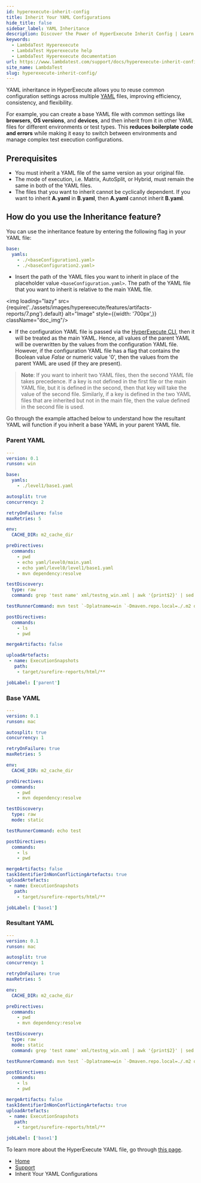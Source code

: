 ```yaml
---
id: hyperexecute-inherit-config
title: Inherit Your YAML Configurations
hide_title: false
sidebar_label: YAML Inheritance
description: Discover the Power of HyperExecute Inherit Config | Learn how to optimize your testing workflow with HyperExecute and inherit configurations seamlessly.!
keywords:
  - LambdaTest Hyperexecute
  - LambdaTest Hyperexecute help
  - LambdaTest Hyperexecute documentation
url: https://www.lambdatest.com/support/docs/hyperexecute-inherit-config/
site_name: LambdaTest
slug: hyperexecute-inherit-config/
---
```


<script type="application/ld+json"
      dangerouslySetInnerHTML={{ __html: JSON.stringify({
       "@context": "https://schema.org",
        "@type": "BreadcrumbList",
        "itemListElement": [{
          "@type": "ListItem",
          "position": 1,
          "name": "Home",
          "item": "https://www.lambdatest.com"
        },{
          "@type": "ListItem",
          "position": 2,
          "name": "Support",
          "item": "https://www.lambdatest.com/support/docs/"
        },{
          "@type": "ListItem",
          "position": 3,
          "name": "HyperExecute Concepts",
          "item": "https://www.lambdatest.com/support/docs/hyperexecute-inherit-config/"
        }]
      })
    }}
></script>

YAML inheritance in HyperExecute allows you to reuse common configuration settings across multiple [YAML](/support/docs/deep-dive-into-hyperexecute-yaml) files, improving efficiency, consistency, and flexibility.

For example, you can create a base YAML file with common settings like **browsers**, **OS versions**, and **devices**, and then inherit from it in other YAML files for different environments or test types. This **reduces boilerplate code and errors** while making it easy to switch between environments and manage complex test execution configurations.

## Prerequisites

-   You must inherit a YAML file of the same version as your original file.
-   The mode of execution, i.e. Matrix, AutoSplit, or Hybrid, must remain the same in both of the YAML files.
-   The files that you want to inherit cannot be cyclically dependent. If you want to inherit **A.yaml** in **B.yaml**, then **A.yaml** cannot inherit **B.yaml**.

## How do you use the Inheritance feature?

You can use the inheritance feature by entering the following flag in your YAML file:

```yaml
base:
  yamls:
    - ./<baseConfiguration1.yaml>
    - ./<baseConfiguration2.yaml>
```
-   Insert the path of the YAML files you want to inherit in place of the placeholder value `<baseConfiguration.yaml>`. The path of the YAML file that you want to inherit is relative to the main YAML file. 

<img loading="lazy" src={require('../assets/images/hyperexecute/features/artifacts-reports/7.png').default} alt="Image" style={{width: '700px',}} className="doc_img"/>

-  If the configuration YAML file is passed via the [HyperExecute CLI](/support/docs/hyperexecute-cli-run-tests-on-hyperexecute-grid/), then it will be treated as the main YAML. Hence, all values of the parent YAML will be overwritten by the values from the configuration YAML file. However, if the configuration YAML file has a flag that contains the Boolean value _False_ or numeric value '0', then the values from the parent YAML are used (if they are present).

> **Note**: If you want to inherit two YAML files, then the second YAML file takes precedence. If a key is not defined in the first file or the main YAML file, but it is defined in the second, then that key will take the value of the second file. Similarly, if a key is defined in the two YAML files that are inherited but not in the main file, then the value defined in the second file is used.

Go through the example attached below to understand how the resultant YAML will function if you inherit a base YAML in your parent YAML file. 

### Parent YAML

```yaml
---
version: 0.1
runson: win

base:
  yamls:
    - ./level1/base1.yaml

autosplit: true
concurrency: 2

retryOnFailure: false
maxRetries: 5

env:
  CACHE_DIR: m2_cache_dir

preDirectives:
  commands:
    - pwd
    - echo yaml/level0/main.yaml
    - echo yaml/level0/level1/base1.yaml
    - mvn dependency:resolve

testDiscovery:
  type: raw
  command: grep 'test name' xml/testng_win.xml | awk '{print$2}' | sed 's/name=//g' | sed 's/\x3e//g'

testRunnerCommand: mvn test `-Dplatname=win `-Dmaven.repo.local=./.m2 dependency:resolve `-DselectedTests=$test

postDirectives:
  commands:
    - ls
    - pwd

mergeArtifacts: false

uploadArtefacts:
 - name: ExecutionSnapshots
   path:
    - target/surefire-reports/html/**

jobLabel: ['parent']
```

### Base YAML
```yaml
---
version: 0.1
runson: mac

autosplit: true
concurrency: 1

retryOnFailure: true
maxRetries: 5

env:
  CACHE_DIR: m2_cache_dir

preDirectives:
  commands:
    - pwd
    - mvn dependency:resolve

testDiscovery:
  type: raw
  mode: static

testRunnerCommand: echo test

postDirectives:
  commands:
    - ls
    - pwd

mergeArtifacts: false
taskIdentifierInNonConflictingArtefacts: true
uploadArtefacts:
 - name: ExecutionSnapshots
   path:
    - target/surefire-reports/html/**

jobLabel: ['base1']
```

### Resultant YAML
```yaml
---
version: 0.1
runson: mac

autosplit: true
concurrency: 1

retryOnFailure: true
maxRetries: 5

env:
  CACHE_DIR: m2_cache_dir

preDirectives:
  commands:
    - pwd
    - mvn dependency:resolve

testDiscovery:
  type: raw
  mode: static
  command: grep 'test name' xml/testng_win.xml | awk '{print$2}' | sed 's/name=//g' | sed 's/\x3e//g'

testRunnerCommand: mvn test `-Dplatname=win `-Dmaven.repo.local=./.m2 dependency:resolve `-DselectedTests=$test

postDirectives:
  commands:
    - ls
    - pwd

mergeArtifacts: false
taskIdentifierInNonConflictingArtefacts: true
uploadArtefacts:
 - name: ExecutionSnapshots
   path:
    - target/surefire-reports/html/**

jobLabel: ['base1']

```

To learn more about the HyperExecute YAML file, go through [this page](/support/docs/deep-dive-into-hyperexecute-yaml). 

<nav aria-label="breadcrumbs">
  <ul className="breadcrumbs">
    <li className="breadcrumbs__item">
      <a className="breadcrumbs__link" target="_self" href="https://www.lambdatest.com">
        Home
      </a>
    </li>
    <li className="breadcrumbs__item">
      <a className="breadcrumbs__link" target="_self" href="https://www.lambdatest.com/support/docs/">
        Support
      </a>
    </li>
    <li className="breadcrumbs__item breadcrumbs__item--active">
      <span className="breadcrumbs__link">
        Inherit Your YAML Configurations
      </span>
    </li>
  </ul>
</nav>